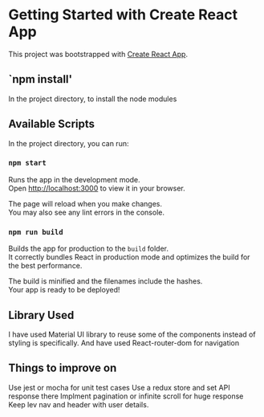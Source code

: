 # Getting Started with Create React App

This project was bootstrapped with [Create React App](https://github.com/facebook/create-react-app).

## `npm install'
In the project directory, to install the node modules


## Available Scripts

In the project directory, you can run:

### `npm start`

Runs the app in the development mode.\
Open [http://localhost:3000](http://localhost:3000) to view it in your browser.

The page will reload when you make changes.\
You may also see any lint errors in the console.

### `npm run build`

Builds the app for production to the `build` folder.\
It correctly bundles React in production mode and optimizes the build for the best performance.

The build is minified and the filenames include the hashes.\
Your app is ready to be deployed!

## Library Used

I have used Material UI library to reuse some of the components instead of styling is specifically.
And have used React-router-dom for navigation

## Things to improve on
Use jest or mocha for unit test cases
Use a redux store and set API response there
Implment pagination or infinite scroll for huge response
Keep lev nav and header with user details.









